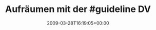 ---
retweeted: false
source: <a href="http://twitter.com" rel="nofollow">Twitter Web Client</a>
entities:
  hashtags:
  - text: guideline
    indices:
    - '18'
    - '28'
  symbols: []
  user_mentions: []
  urls: []
display_text_range:
- '0'
- '85'
favorite_count: '0'
id_str: '1407497858'
truncated: false
retweet_count: '0'
id: '1407497858'
created_at: Sat Mar 28 16:19:05 +0000 2009
favorited: false
full_text: 'Aufräumen mit der #guideline DVD im Hintergrund. Geht gut, wenn auch halb
  so schnell.'
lang: de
tags:
- guideline
- pesos:twitter
date: '2009-03-28T16:19:05+00:00'
src: https://twitter.com/bascht/status/1407497858
original_url: https://twitter.com/bascht/status/1407497858
type: twitter_tweet
text: 'Aufräumen mit der #guideline DVD im Hintergrund. Geht gut, wenn auch halb so
  schnell.'
title: 'Aufräumen mit der #guideline DV'

---